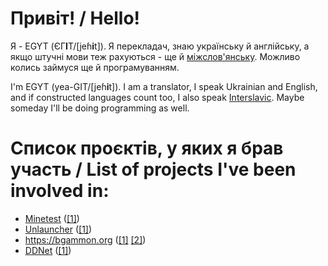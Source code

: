 # Привіт! / Hello!
Я - EGYT (ЄГ**І**Т/[jeɦ**i**t]). Я перекладач, знаю українську й англійську, а якщо штучні мови теж рахуються - ще й [міжслов'янську](https://uk.wikipedia.org/wiki/Міжслов'янська_мова). Можливо колись займуся ще й програмуванням.

I'm EGYT (yea-GIT/[jeɦ**i**t]). I am a translator, I speak Ukrainian and English, and if constructed languages count too, I also speak [Interslavic](https://en.wikipedia.org/wiki/Interslavic_language). Maybe someday I'll be doing programming as well.

# Список проєктів, у яких я брав участь / List of projects I've been involved in:
- [Minetest](https://www.minetest.net) ([[1]](https://github.com/minetest/minetest_game/pull/3070))
- [Unlauncher](https://jkuester.github.io/unlauncher) ([[1]](https://github.com/jkuester/unlauncher/pull/224))
- https://bgammon.org ([[1]](https://hosted.weblate.org/user/?q=translates:uk%20contributes:bgammon/boxcars) [[2]](https://hosted.weblate.org/user/?q=translates:uk%20contributes:bgammon/bgammon-server))
- [DDNet](https://ddnet.org) ([[1]](https://github.com/ddnet/ddnet/pulls?q=is:pr+author:EGYT5453))
